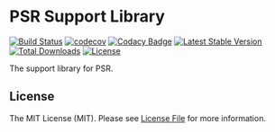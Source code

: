 # PSR Support Library

[![Build Status](https://travis-ci.com/MilesChou/psr.svg?branch=master)](https://travis-ci.com/MilesChou/psr)
[![codecov](https://codecov.io/gh/MilesChou/psr/branch/master/graph/badge.svg)](https://codecov.io/gh/MilesChou/psr)
[![Codacy Badge](https://api.codacy.com/project/badge/Grade/3412605912a942b6b60a934685615cf4)](https://www.codacy.com/manual/MilesChou/psr)
[![Latest Stable Version](https://poser.pugx.org/MilesChou/psr/v/stable)](https://packagist.org/packages/MilesChou/psr)
[![Total Downloads](https://poser.pugx.org/MilesChou/psr/d/total.svg)](https://packagist.org/packages/MilesChou/psr)
[![License](https://poser.pugx.org/MilesChou/psr/license)](https://packagist.org/packages/MilesChou/psr)

The support library for PSR.

## License

The MIT License (MIT). Please see [License File](LICENSE) for more information.
